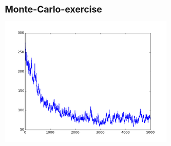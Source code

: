 Monte-Carlo-exercise
====================

![alt tag](https://github.com/user3141/Monte-Carlo-exercise/blob/master/monte_carlo.png)
